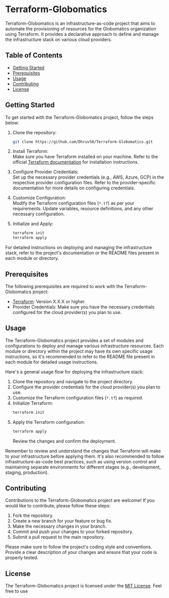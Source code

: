 # Terraform-Globomatics

Terraform-Globomatics is an infrastructure-as-code project that aims to automate the provisioning of resources for the Globomatics organization using Terraform. It provides a declarative approach to define and manage the infrastructure stack on various cloud providers.

## Table of Contents
- [Getting Started](#getting-started)
- [Prerequisites](#prerequisites)
- [Usage](#usage)
- [Contributing](#contributing)
- [License](#license)

## Getting Started

To get started with the Terraform-Globomatics project, follow the steps below:

1. Clone the repository:
   ```bash
   git clone https://github.com/DhruvS0/Terraform-Globomatics.git
   ```
2. Install Terraform:  
   Make sure you have Terraform installed on your machine. Refer to the official [Terraform documentation](https://www.terraform.io/downloads.html) for installation instructions.

3. Configure Provider Credentials:  
   Set up the necessary provider credentials (e.g., AWS, Azure, GCP) in the respective provider configuration files. Refer to the provider-specific documentation for more details on configuring credentials.

4. Customize Configuration:  
   Modify the Terraform configuration files (`*.tf`) as per your requirements. Update variables, resource definitions, and any other necessary configuration.

5. Initialize and Apply:
   ```bash
   terraform init
   terraform apply
   ```

For detailed instructions on deploying and managing the infrastructure stack, refer to the project's documentation or the README files present in each module or directory.

## Prerequisites

The following prerequisites are required to work with the Terraform-Globomatics project:

- [Terraform](https://www.terraform.io/downloads.html): Version X.X.X or higher.
- Provider Credentials: Make sure you have the necessary credentials configured for the cloud provider(s) you plan to use.

## Usage

The Terraform-Globomatics project provides a set of modules and configurations to deploy and manage various infrastructure resources. Each module or directory within the project may have its own specific usage instructions, so it's recommended to refer to the README file present in each module for detailed usage instructions.

Here's a general usage flow for deploying the infrastructure stack:

1. Clone the repository and navigate to the project directory.
2. Configure the provider credentials for the cloud provider(s) you plan to use.
3. Customize the Terraform configuration files (`*.tf`) as required.
4. Initialize Terraform:
   ```bash
   terraform init
   ```
5. Apply the Terraform configuration:
   ```bash
   terraform apply
   ```
   Review the changes and confirm the deployment.

Remember to review and understand the changes that Terraform will make to your infrastructure before applying them. It's also recommended to follow infrastructure-as-code best practices, such as using version control and maintaining separate environments for different stages (e.g., development, staging, production).

## Contributing

Contributions to the Terraform-Globomatics project are welcome! If you would like to contribute, please follow these steps:

1. Fork the repository.
2. Create a new branch for your feature or bug fix.
3. Make the necessary changes in your branch.
4. Commit and push your changes to your forked repository.
5. Submit a pull request to the main repository.

Please make sure to follow the project's coding style and conventions. Provide a clear description of your changes and ensure that your code is properly tested.

## License

The Terraform-Globomatics project is licensed under the [MIT License](LICENSE). Feel free to use
